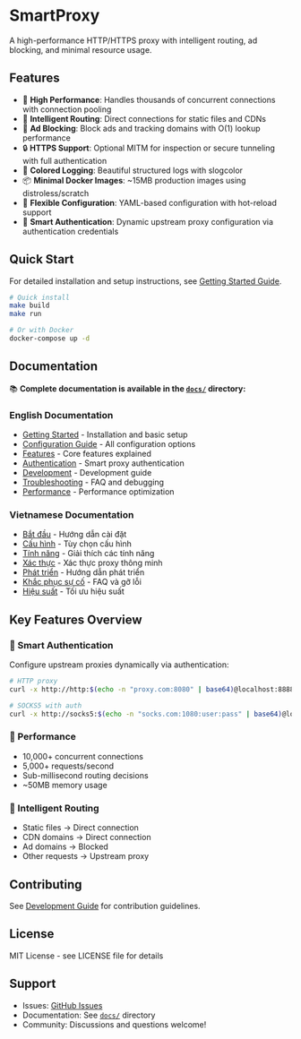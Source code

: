 # SmartProxy

A high-performance HTTP/HTTPS proxy with intelligent routing, ad blocking, and minimal resource usage.

## Features

- 🚀 **High Performance**: Handles thousands of concurrent connections with connection pooling
- 🎯 **Intelligent Routing**: Direct connections for static files and CDNs
- 🚫 **Ad Blocking**: Block ads and tracking domains with O(1) lookup performance
- 🔒 **HTTPS Support**: Optional MITM for inspection or secure tunneling with full authentication
- 🌈 **Colored Logging**: Beautiful structured logs with slogcolor
- 📦 **Minimal Docker Images**: ~15MB production images using distroless/scratch
- 🔧 **Flexible Configuration**: YAML-based configuration with hot-reload support
- 🔐 **Smart Authentication**: Dynamic upstream proxy configuration via authentication credentials

## Quick Start

For detailed installation and setup instructions, see [Getting Started Guide](docs/en/getting-started.md).

```bash
# Quick install
make build
make run

# Or with Docker
docker-compose up -d
```

## Documentation

📚 **Complete documentation is available in the [`docs/`](docs/) directory:**

### English Documentation
- [Getting Started](docs/en/getting-started.md) - Installation and basic setup
- [Configuration Guide](docs/en/configuration.md) - All configuration options
- [Features](docs/en/features.md) - Core features explained
- [Authentication](docs/en/authentication.md) - Smart proxy authentication
- [Development](docs/en/development.md) - Development guide
- [Troubleshooting](docs/en/troubleshooting.md) - FAQ and debugging
- [Performance](docs/en/performance.md) - Performance optimization

### Vietnamese Documentation
- [Bắt đầu](docs/vi/getting-started.md) - Hướng dẫn cài đặt
- [Cấu hình](docs/vi/configuration.md) - Tùy chọn cấu hình
- [Tính năng](docs/vi/features.md) - Giải thích các tính năng
- [Xác thực](docs/vi/authentication.md) - Xác thực proxy thông minh
- [Phát triển](docs/vi/development.md) - Hướng dẫn phát triển
- [Khắc phục sự cố](docs/vi/troubleshooting.md) - FAQ và gỡ lỗi
- [Hiệu suất](docs/vi/performance.md) - Tối ưu hiệu suất

## Key Features Overview

### 🔐 Smart Authentication
Configure upstream proxies dynamically via authentication:
```bash
# HTTP proxy
curl -x http://http:$(echo -n "proxy.com:8080" | base64)@localhost:8888 http://ipinfo.io

# SOCKS5 with auth
curl -x http://socks5:$(echo -n "socks.com:1080:user:pass" | base64)@localhost:8888 http://ipinfo.io
```

### 🚀 Performance
- 10,000+ concurrent connections
- 5,000+ requests/second
- Sub-millisecond routing decisions
- ~50MB memory usage

### 🎯 Intelligent Routing
- Static files → Direct connection
- CDN domains → Direct connection  
- Ad domains → Blocked
- Other requests → Upstream proxy

## Contributing

See [Development Guide](docs/en/development.md) for contribution guidelines.

## License

MIT License - see LICENSE file for details

## Support

- Issues: [GitHub Issues](https://github.com/hothuongtin/smartproxy/issues)
- Documentation: See [`docs/`](docs/) directory
- Community: Discussions and questions welcome!